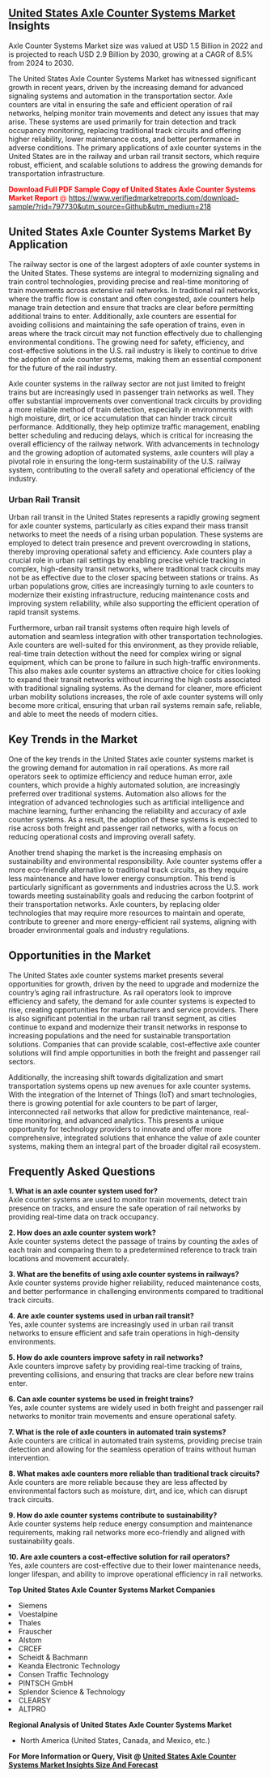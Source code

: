 <h2><a href="https://www.verifiedmarketreports.com/download-sample/?rid=797730&amp;utm_source=Github&amp;utm_medium=218" target="_blank">United States Axle Counter Systems Market</a> Insights</h2><p>Axle Counter Systems Market size was valued at USD 1.5 Billion in 2022 and is projected to reach USD 2.9 Billion by 2030, growing at a CAGR of 8.5% from 2024 to 2030.</p><p><p>The United States Axle Counter Systems Market has witnessed significant growth in recent years, driven by the increasing demand for advanced signaling systems and automation in the transportation sector. Axle counters are vital in ensuring the safe and efficient operation of rail networks, helping monitor train movements and detect any issues that may arise. These systems are used primarily for train detection and track occupancy monitoring, replacing traditional track circuits and offering higher reliability, lower maintenance costs, and better performance in adverse conditions. The primary applications of axle counter systems in the United States are in the railway and urban rail transit sectors, which require robust, efficient, and scalable solutions to address the growing demands for transportation infrastructure. <p><span class=""><span style="color: #ff0000;"><strong>Download Full PDF Sample Copy of United States Axle Counter Systems Market Report</strong> @ </span><a href="https://www.verifiedmarketreports.com/download-sample/?rid=797730&amp;utm_source=Github&amp;utm_medium=218" target="_blank">https://www.verifiedmarketreports.com/download-sample/?rid=797730&amp;utm_source=Github&amp;utm_medium=218</a></span></p></p> <h2>United States Axle Counter Systems Market By Application</h2> <p>The railway sector is one of the largest adopters of axle counter systems in the United States. These systems are integral to modernizing signaling and train control technologies, providing precise and real-time monitoring of train movements across extensive rail networks. In traditional rail networks, where the traffic flow is constant and often congested, axle counters help manage train detection and ensure that tracks are clear before permitting additional trains to enter. Additionally, axle counters are essential for avoiding collisions and maintaining the safe operation of trains, even in areas where the track circuit may not function effectively due to challenging environmental conditions. The growing need for safety, efficiency, and cost-effective solutions in the U.S. rail industry is likely to continue to drive the adoption of axle counter systems, making them an essential component for the future of the rail industry. <p>Axle counter systems in the railway sector are not just limited to freight trains but are increasingly used in passenger train networks as well. They offer substantial improvements over conventional track circuits by providing a more reliable method of train detection, especially in environments with high moisture, dirt, or ice accumulation that can hinder track circuit performance. Additionally, they help optimize traffic management, enabling better scheduling and reducing delays, which is critical for increasing the overall efficiency of the railway network. With advancements in technology and the growing adoption of automated systems, axle counters will play a pivotal role in ensuring the long-term sustainability of the U.S. railway system, contributing to the overall safety and operational efficiency of the industry.</p> <h3>Urban Rail Transit</h3> <p>Urban rail transit in the United States represents a rapidly growing segment for axle counter systems, particularly as cities expand their mass transit networks to meet the needs of a rising urban population. These systems are employed to detect train presence and prevent overcrowding in stations, thereby improving operational safety and efficiency. Axle counters play a crucial role in urban rail settings by enabling precise vehicle tracking in complex, high-density transit networks, where traditional track circuits may not be as effective due to the closer spacing between stations or trains. As urban populations grow, cities are increasingly turning to axle counters to modernize their existing infrastructure, reducing maintenance costs and improving system reliability, while also supporting the efficient operation of rapid transit systems. <p>Furthermore, urban rail transit systems often require high levels of automation and seamless integration with other transportation technologies. Axle counters are well-suited for this environment, as they provide reliable, real-time train detection without the need for complex wiring or signal equipment, which can be prone to failure in such high-traffic environments. This also makes axle counter systems an attractive choice for cities looking to expand their transit networks without incurring the high costs associated with traditional signaling systems. As the demand for cleaner, more efficient urban mobility solutions increases, the role of axle counter systems will only become more critical, ensuring that urban rail systems remain safe, reliable, and able to meet the needs of modern cities.</p> <h2>Key Trends in the Market</h2> <p>One of the key trends in the United States axle counter systems market is the growing demand for automation in rail operations. As more rail operators seek to optimize efficiency and reduce human error, axle counters, which provide a highly automated solution, are increasingly preferred over traditional systems. Automation also allows for the integration of advanced technologies such as artificial intelligence and machine learning, further enhancing the reliability and accuracy of axle counter systems. As a result, the adoption of these systems is expected to rise across both freight and passenger rail networks, with a focus on reducing operational costs and improving overall safety.</p> <p>Another trend shaping the market is the increasing emphasis on sustainability and environmental responsibility. Axle counter systems offer a more eco-friendly alternative to traditional track circuits, as they require less maintenance and have lower energy consumption. This trend is particularly significant as governments and industries across the U.S. work towards meeting sustainability goals and reducing the carbon footprint of their transportation networks. Axle counters, by replacing older technologies that may require more resources to maintain and operate, contribute to greener and more energy-efficient rail systems, aligning with broader environmental goals and industry regulations.</p> <h2>Opportunities in the Market</h2> <p>The United States axle counter systems market presents several opportunities for growth, driven by the need to upgrade and modernize the country’s aging rail infrastructure. As rail operators look to improve efficiency and safety, the demand for axle counter systems is expected to rise, creating opportunities for manufacturers and service providers. There is also significant potential in the urban rail transit segment, as cities continue to expand and modernize their transit networks in response to increasing populations and the need for sustainable transportation solutions. Companies that can provide scalable, cost-effective axle counter solutions will find ample opportunities in both the freight and passenger rail sectors.</p> <p>Additionally, the increasing shift towards digitalization and smart transportation systems opens up new avenues for axle counter systems. With the integration of the Internet of Things (IoT) and smart technologies, there is growing potential for axle counters to be part of larger, interconnected rail networks that allow for predictive maintenance, real-time monitoring, and advanced analytics. This presents a unique opportunity for technology providers to innovate and offer more comprehensive, integrated solutions that enhance the value of axle counter systems, making them an integral part of the broader digital rail ecosystem.</p> <h2>Frequently Asked Questions</h2> <p><strong>1. What is an axle counter system used for?</strong><br>Axle counter systems are used to monitor train movements, detect train presence on tracks, and ensure the safe operation of rail networks by providing real-time data on track occupancy.</p> <p><strong>2. How does an axle counter system work?</strong><br>Axle counter systems detect the passage of trains by counting the axles of each train and comparing them to a predetermined reference to track train locations and movement accurately.</p> <p><strong>3. What are the benefits of using axle counter systems in railways?</strong><br>Axle counter systems provide higher reliability, reduced maintenance costs, and better performance in challenging environments compared to traditional track circuits.</p> <p><strong>4. Are axle counter systems used in urban rail transit?</strong><br>Yes, axle counter systems are increasingly used in urban rail transit networks to ensure efficient and safe train operations in high-density environments.</p> <p><strong>5. How do axle counters improve safety in rail networks?</strong><br>Axle counters improve safety by providing real-time tracking of trains, preventing collisions, and ensuring that tracks are clear before new trains enter.</p> <p><strong>6. Can axle counter systems be used in freight trains?</strong><br>Yes, axle counter systems are widely used in both freight and passenger rail networks to monitor train movements and ensure operational safety.</p> <p><strong>7. What is the role of axle counters in automated train systems?</strong><br>Axle counters are critical in automated train systems, providing precise train detection and allowing for the seamless operation of trains without human intervention.</p> <p><strong>8. What makes axle counters more reliable than traditional track circuits?</strong><br>Axle counters are more reliable because they are less affected by environmental factors such as moisture, dirt, and ice, which can disrupt track circuits.</p> <p><strong>9. How do axle counter systems contribute to sustainability?</strong><br>Axle counter systems help reduce energy consumption and maintenance requirements, making rail networks more eco-friendly and aligned with sustainability goals.</p> <p><strong>10. Are axle counters a cost-effective solution for rail operators?</strong><br>Yes, axle counters are cost-effective due to their lower maintenance needs, longer lifespan, and ability to improve operational efficiency in rail networks.</p> </p><p><strong>Top United States Axle Counter Systems Market Companies</strong></p><div data-test-id=""><p><li>Siemens</li><li> Voestalpine</li><li> Thales</li><li> Frauscher</li><li> Alstom</li><li> CRCEF</li><li> Scheidt & Bachmann</li><li> Keanda Electronic Technology</li><li> Consen Traffic Technology</li><li> PINTSCH GmbH</li><li> Splendor Science & Technology</li><li> CLEARSY</li><li> ALTPRO</li></p><div><strong>Regional Analysis of&nbsp;United States Axle Counter Systems Market</strong></div><ul><li dir="ltr"><p dir="ltr">North America&nbsp;(United States, Canada, and Mexico, etc.)</p></li></ul><p><strong>For More Information or Query, Visit @&nbsp;</strong><strong><a href="https://www.verifiedmarketreports.com/product/axle-counter-systems-market/?utm_source=Github&amp;utm_medium=218" target="_blank">United States Axle Counter Systems Market Insights Size And Forecast</a></strong></p></div>

